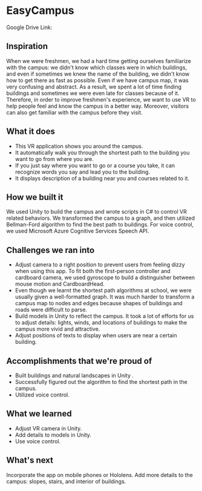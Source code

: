 # EasyCampus
Google Drive Link: 
## Inspiration
When we were freshmen, we had a hard time getting ourselves familiarize with the campus: we didn't know which classes were in which buildings, and even if sometimes we knew the name of the building, we didn't know how to get there as fast as possible. Even if we have campus map, it was very confusing and abstract. As a result, we spent a lot of time finding buildings and sometimes we were even late for classes because of it. 
Therefore, in order to improve freshmen's experience, we want to use VR to help people feel and know the campus in a better way. Moreover, visitors can also get familiar with the campus before they visit.
## What it does
* This VR application shows you around the campus. 
* It automatically walk you through the shortest path to the building you want to go from where you are.
* If you just say where you want to go or a course you take, it can recognize words you say and lead you to the building.
* It displays description of a building near you and courses related to it.
## How we built it
We used Unity to build the campus and wrote scripts in C# to control VR related behaviors. We transformed the campus to a graph, and then utilized Bellman-Ford algorithm to find the best path to buildings. For voice control, we used Microsoft Azure Cognitive Services Speech API. 
## Challenges we ran into
* Adjust camera to a right position to prevent users from feeling dizzy when using this app. To fit both the first-person controller and cardboard camera, we used gyroscope to build a distinguisher between mouse motion and CardboardHead.
* Even though we learnt the shortest path algorithms at school, we were usually given a well-formatted graph. It was much harder to transform a campus map to nodes and edges because shapes of buildings and roads were difficult to parse. 
* Build models in Unity to reflect the campus. It took a lot of efforts for us to adjust details: lights, winds, and locations of buildings to make the campus more vivid and attractive.
* Adjust positions of texts to display when users are near a certain building.
## Accomplishments that we're proud of
* Built buildings and natural landscapes in Unity . 
* Successfully figured out the algorithm to find the shortest path in the campus.
* Utilized voice control. 
## What we learned
* Adjust VR camera in Unity.
* Add details to models in Unity.
* Use voice control.
## What's next
Incorporate the app on mobile phones or Hololens. Add more details to the campus: slopes, stairs, and interior of buildings. 
